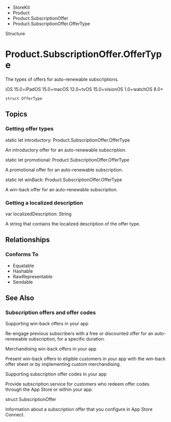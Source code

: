 

- StoreKit
- Product
- Product.SubscriptionOffer
-  Product.SubscriptionOffer.OfferType 

Structure

# Product.SubscriptionOffer.OfferType

The types of offers for auto-renewable subscriptions.

iOS 15.0+iPadOS 15.0+macOS 12.0+tvOS 15.0+visionOS 1.0+watchOS 8.0+

``` source
struct OfferType
```

## Topics

### Getting offer types

static let introductory: Product.SubscriptionOffer.OfferType

An introductory offer for an auto-renewable subscription.

static let promotional: Product.SubscriptionOffer.OfferType

A promotional offer for an auto-renewable subscription.

static let winBack: Product.SubscriptionOffer.OfferType

A win-back offer for an auto-renewable subscription.

### Getting a localized description

var localizedDescription: String

A string that contains the localized description of the offer type.

## Relationships

### Conforms To

- Equatable
- Hashable
- RawRepresentable
- Sendable

## See Also

### Subscription offers and offer codes

Supporting win-back offers in your app

Re-engage previous subscribers with a free or discounted offer for an auto-renewable subscription, for a specific duration.

Merchandising win-back offers in your app

Present win-back offers to eligible customers in your app with the win-back offer sheet or by implementing custom merchandising.

Supporting subscription offer codes in your app

Provide subscription service for customers who redeem offer codes through the App Store or within your app.

struct SubscriptionOffer

Information about a subscription offer that you configure in App Store Connect.

